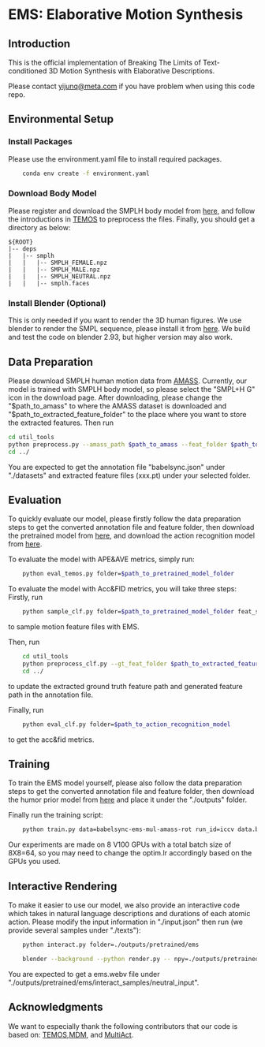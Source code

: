 # EMS: Elaborative Motion Synthesis
## Introduction
This is the official implementation of Breaking The Limits of Text-conditioned 3D Motion Synthesis with Elaborative Descriptions.

Please contact yijunq@meta.com if you have problem when using this code repo.
## Environmental Setup
### Install Packages 
Please use the environment.yaml file to install required packages.
```bash
    conda env create -f environment.yaml
```
### Download Body Model
Please register and download the SMPLH body model from [here](https://mano.is.tue.mpg.de/login.php), and follow the introductions in [TEMOS](https://github.com/Mathux/TEMOS#4-optional-smpl-body-model) to preprocess the files.
Finally, you should get a directory as below:
```  
${ROOT}  
|-- deps
|   |-- smplh
|   |   |-- SMPLH_FEMALE.npz
|   |   |-- SMPLH_MALE.npz
|   |   |-- SMPLH_NEUTRAL.npz
|   |   |-- smplh.faces
```
### Install Blender (Optional)
This is only needed if you want to render the 3D human figures.
We use blender to render the SMPL sequence, please install it from [here](https://www.blender.org/download/releases/2-93/). We build and test the code on blender 2.93, but higher version may also work.

## Data Preparation
Please download SMPLH human motion data from [AMASS](https://amass.is.tue.mpg.de/). Currently, our model is trained with SMPLH body model, so please select the "SMPL+H G" icon in the download page.
After downloading, please change the "$path_to_amass" to where the AMASS dataset is downloaded and "$path_to_extracted_feature_folder" to the place where you want to store the extracted features.
Then run
```bash
cd util_tools
python preprocess.py --amass_path $path_to_amass --feat_folder $path_to_extracted_feature_folder
cd ../
```
You are expected to get the annotation file "babelsync.json" under "./datasets" and extracted feature files (xxx.pt) under your selected folder.

## Evaluation
To quickly evaluate our model, please firstly follow the data preparation steps to get the converted annotation file and feature folder, then download the pretrained model from [here](https://drive.google.com/drive/folders/11CDMHvRDjaQaEytqGIeq7kaT8FZYjLrD?usp=drive_link), and download the action recognition model from [here](https://drive.google.com/drive/folders/1eVY1F6LH_c1g0Gtg6UtQBCysg9i10cWI?usp=drive_link).

To evaluate the model with APE&AVE metrics, simply run:
```bash
    python eval_temos.py folder=$path_to_pretrained_model_folder
```

To evaluate the model with Acc&FID metrics, you will take three steps:
Firstly, run
```bash
    python sample_clf.py folder=$path_to_pretrained_model_folder feat_save_dir=$path_to_sample_feat
```
to sample motion feature files with EMS.

Then, run
```bash
    cd util_tools
    python preprocess_clf.py --gt_feat_folder $path_to_extracted_feature_folder --feat_folder $path_to_sample_feat
    cd ../
```
to update the extracted ground truth feature path and generated feature path in the annotation file.

Finally, run
```bash
    python eval_clf.py folder=$path_to_action_recognition_model
```
to get the acc&fid metrics.

## Training
To train the EMS model yourself, please also follow the data preparation steps to get the converted annotation file and feature folder, then download the humor prior model from [here](https://drive.google.com/file/d/1LVXnmoxw6a-NR9EIi2PUAL0Sl56GKf1Q/view?usp=drive_link) and place it under the "./outputs" folder.

Finally run the training script:
```bash
    python train.py data=babelsync-ems-mul-amass-rot run_id=iccv data.batch_size=8 model=ems model.optim.lr=5.0e-05 init_weight=/private/home/yijunq/repos/t2motion/outputs/humor_prior.pt
```

Our experiments are made on 8 V100 GPUs with a total batch size of 8X8=64, so you may need to change the optim.lr accordingly based on the GPUs you used.
## Interactive Rendering
To make it easier to use our model, we also provide an interactive code which takes in natural language descriptions and durations of each atomic action. Please modify the input information in "./input.json" then run (we provide several samples under "./texts"):
```bash
    python interact.py folder=./outputs/pretrained/ems

    blender --background --python render.py -- npy=./outputs/pretrained/ems/neutral_input/ems.npy mode=video
```
You are expected to get a ems.webv file under "./outputs/pretrained/ems/interact_samples/neutral_input".
## Acknowledgments
We want to especially thank the following contributors that our code is based on:
[TEMOS](https://github.com/Mathux/TEMOS),[MDM](https://github.com/GuyTevet/motion-diffusion-model), and [MultiAct](https://github.com/TaeryungLee/MultiAct_RELEASE/tree/main).
